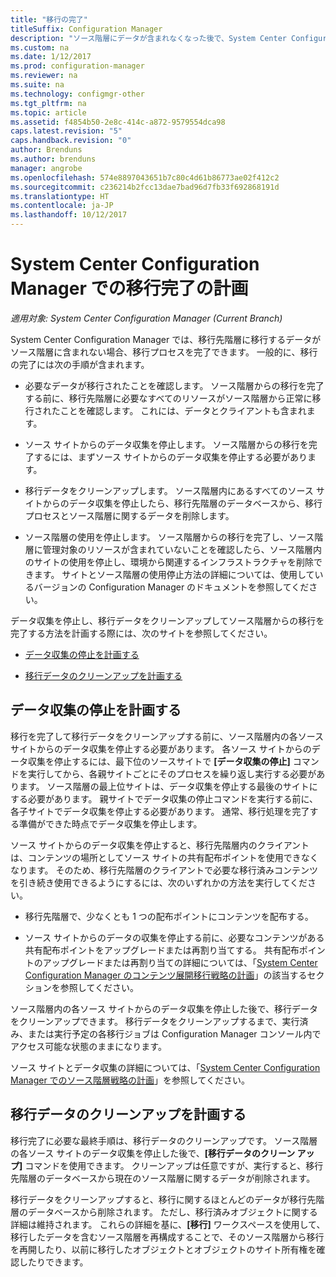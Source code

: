 ```yaml
---
title: "移行の完了"
titleSuffix: Configuration Manager
description: "ソース階層にデータが含まれなくなった後で、System Center Configuration Manager の移行先階層への移行を完了する方法について説明します。"
ms.custom: na
ms.date: 1/12/2017
ms.prod: configuration-manager
ms.reviewer: na
ms.suite: na
ms.technology: configmgr-other
ms.tgt_pltfrm: na
ms.topic: article
ms.assetid: f4854b50-2e8c-414c-a872-9579554dca98
caps.latest.revision: "5"
caps.handback.revision: "0"
author: Brenduns
ms.author: brenduns
manager: angrobe
ms.openlocfilehash: 574e8897043651b7c80c4d61b86773ae02f412c2
ms.sourcegitcommit: c236214b2fcc13dae7bad96d7fb33f692868191d
ms.translationtype: HT
ms.contentlocale: ja-JP
ms.lasthandoff: 10/12/2017
---
```

# <a name="plan-to-complete-migration-in-system-center-configuration-manager"></a>System Center Configuration Manager での移行完了の計画

*適用対象: System Center Configuration Manager (Current Branch)*

System Center Configuration Manager では、移行先階層に移行するデータがソース階層に含まれない場合、移行プロセスを完了できます。 一般的に、移行の完了には次の手順が含まれます。  

-   必要なデータが移行されたことを確認します。 ソース階層からの移行を完了する前に、移行先階層に必要なすべてのリソースがソース階層から正常に移行されたことを確認します。 これには、データとクライアントも含まれます。  

-   ソース サイトからのデータ収集を停止します。 ソース階層からの移行を完了するには、まずソース サイトからのデータ収集を停止する必要があります。  

-   移行データをクリーンアップします。 ソース階層内にあるすべてのソース サイトからのデータ収集を停止したら、移行先階層のデータベースから、移行プロセスとソース階層に関するデータを削除します。  

-   ソース階層の使用を停止します。 ソース階層からの移行を完了し、ソース階層に管理対象のリソースが含まれていないことを確認したら、ソース階層内のサイトの使用を停止し、環境から関連するインフラストラクチャを削除できます。 サイトとソース階層の使用停止方法の詳細については、使用しているバージョンの Configuration Manager のドキュメントを参照してください。  

データ収集を停止し、移行データをクリーンアップしてソース階層からの移行を完了する方法を計画する際には、次のサイトを参照してください。  

-   [データ収集の停止を計画する](#Plan_to_Stop_Data_Gath)  

-   [移行データのクリーンアップを計画する](#Plan_to_clean_up)  

##  <a name="Plan_to_Stop_Data_Gath"></a> データ収集の停止を計画する  
 移行を完了して移行データをクリーンアップする前に、ソース階層内の各ソース サイトからのデータ収集を停止する必要があります。 各ソース サイトからのデータ収集を停止するには、最下位のソースサイトで **[データ収集の停止]** コマンドを実行してから、各親サイトごとにそのプロセスを繰り返し実行する必要があります。 ソース階層の最上位サイトは、データ収集を停止する最後のサイトにする必要があります。 親サイトでデータ収集の停止コマンドを実行する前に、各子サイトでデータ収集を停止する必要があります。 通常、移行処理を完了する準備ができた時点でデータ収集を停止します。  

 ソース サイトからのデータ収集を停止すると、移行先階層内のクライアントは、コンテンツの場所としてソース サイトの共有配布ポイントを使用できなくなります。 そのため、移行先階層のクライアントで必要な移行済みコンテンツを引き続き使用できるようにするには、次のいずれかの方法を実行してください。  

-   移行先階層で、少なくとも 1 つの配布ポイントにコンテンツを配布する。  

-   ソース サイトからのデータの収集を停止する前に、必要なコンテンツがある共有配布ポイントをアップグレードまたは再割り当てする。 共有配布ポイントのアップグレードまたは再割り当ての詳細については、「[System Center Configuration Manager のコンテンツ展開移行戦略の計画](../../core/migration/planning-a-content-deployment-migration-strategy.md)」の該当するセクションを参照してください。  

ソース階層内の各ソース サイトからのデータ収集を停止した後で、移行データをクリーンアップできます。 移行データをクリーンアップするまで、実行済み、または実行予定の各移行ジョブは Configuration Manager コンソール内でアクセス可能な状態のままになります。  

ソース サイトとデータ収集の詳細については、「[System Center Configuration Manager でのソース階層戦略の計画](../../core/migration/planning-a-source-hierarchy-strategy.md)」を参照してください。  

##  <a name="Plan_to_clean_up"></a> 移行データのクリーンアップを計画する  
 移行完了に必要な最終手順は、移行データのクリーンアップです。 ソース階層の各ソース サイトのデータ収集を停止した後で、**[移行データのクリーン アップ]** コマンドを使用できます。 クリーンアップは任意ですが、実行すると、移行先階層のデータベースから現在のソース階層に関するデータが削除されます。  

 移行データをクリーンアップすると、移行に関するほとんどのデータが移行先階層のデータベースから削除されます。 ただし、移行済みオブジェクトに関する詳細は維持されます。 これらの詳細を基に、**[移行]** ワークスペースを使用して、移行したデータを含むソース階層を再構成することで、そのソース階層から移行を再開したり、以前に移行したオブジェクトとオブジェクトのサイト所有権を確認したりできます。  
